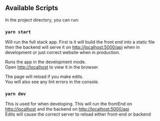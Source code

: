 ## Available Scripts

In the project directory, you can run:

### `yarn start`

Will run the full stack app.
First is it will build the front end into a static file 
then the backend will serve it on [http://localhost:5000/api](http://localhost:5000/api) when in development
or just correct website when in production.

Runs the app in the development mode.<br />
Open [http://localhost](http://localhost:3000) to view it in the browser.

The page will reload if you make edits.<br />
You will also see any lint errors in the console.

### `yarn dev`

This is used for when developing. This will run the frontEnd on  [http://localhost](http://localhost)
and the backend on [http://localhost:5000/api](http://localhost:5000/api) \
Edits will cause the correct server to reload either front-end or backend 
